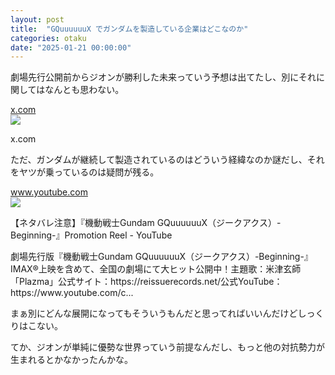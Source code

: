 ```yaml
---
layout: post
title:  "GQuuuuuuX でガンダムを製造している企業はどこなのか"
categories: otaku
date: "2025-01-21 00:00:00"
---
```


劇場先行公開前からジオンが勝利した未来っていう予想は出てたし、別にそれに関してはなんとも思わない。


<div class="card">
  <a href="https://x.com/search?q=GQuuuuuuX%20%E3%82%B8%E3%82%AA%E3%83%B3%20until%3A2024-12-05&src=typed_query&f=live"></a>
  <div class="card__header">
    <a href="https://x.com/search?q=GQuuuuuuX%20%E3%82%B8%E3%82%AA%E3%83%B3%20until%3A2024-12-05&src=typed_query&f=live">x.com</a>
  </div>
  <div class="card__image">
    <img src="https://abs.twimg.com/responsive-web/client-web/icon-ios.77d25eba.png">
  </div>
  <div class="card__title">
    <p>x.com</p>
  </div>
  <div class="card__description">
    <p></p>
  </div>
</div>


ただ、ガンダムが継続して製造されているのはどういう経緯なのか謎だし、それをヤツが乗っているのは疑問が残る。


<div class="card">
  <a href="https://www.youtube.com/watch?v=2WvQ7xXQqUw"></a>
  <div class="card__header">
    <a href="https://www.youtube.com/watch?v=2WvQ7xXQqUw">www.youtube.com</a>
  </div>
  <div class="card__image">
    <img src="https://i.ytimg.com/vi/2WvQ7xXQqUw/hqdefault.jpg">
  </div>
  <div class="card__title">
    <p>【ネタバレ注意】『機動戦士Gundam GQuuuuuuX（ジークアクス）-Beginning-』Promotion Reel - YouTube</p>
  </div>
  <div class="card__description">
    <p>劇場先行版『機動戦士Gundam GQuuuuuuX（ジークアクス）-Beginning-』IMAX®上映を含めて、全国の劇場にて大ヒット公開中！主題歌：米津玄師「Plazma」公式サイト：https://reissuerecords.net/公式YouTube：https://www.youtube.com/c...</p>
  </div>
</div>


まぁ別にどんな展開になってもそういうもんだと思ってればいいんだけどしっくりはこない。

てか、ジオンが単純に優勢な世界っていう前提なんだし、もっと他の対抗勢力が生まれるとかなかったんかな。

